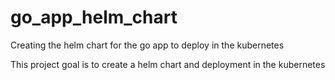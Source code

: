 # go_app_helm_chart
Creating the helm chart for the go app to deploy in the kubernetes

This project goal is to create a helm chart and deployment in the kubernetes

